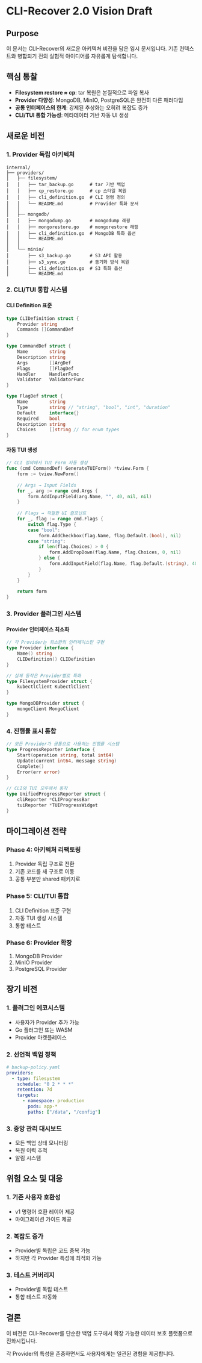 # CLI-Recover 2.0 Vision Draft

## Purpose
이 문서는 CLI-Recover의 새로운 아키텍처 비전을 담은 임시 문서입니다.
기존 컨텍스트와 병합되기 전의 실험적 아이디어를 자유롭게 탐색합니다.

## 핵심 통찰
- **Filesystem restore ≈ cp**: tar 복원은 본질적으로 파일 복사
- **Provider 다양성**: MongoDB, MinIO, PostgreSQL은 완전히 다른 패러다임
- **공통 인터페이스의 한계**: 강제된 추상화는 오히려 복잡도 증가
- **CLI/TUI 통합 가능성**: 메타데이터 기반 자동 UI 생성

## 새로운 비전

### 1. Provider 독립 아키텍처
```
internal/
├── providers/
│   ├── filesystem/
│   │   ├── tar_backup.go      # tar 기반 백업
│   │   ├── cp_restore.go      # cp 스타일 복원
│   │   ├── cli_definition.go  # CLI 명령 정의
│   │   └── README.md          # Provider 특화 문서
│   │
│   ├── mongodb/
│   │   ├── mongodump.go       # mongodump 래핑
│   │   ├── mongorestore.go    # mongorestore 래핑
│   │   ├── cli_definition.go  # MongoDB 특화 옵션
│   │   └── README.md
│   │
│   └── minio/
│       ├── s3_backup.go       # S3 API 활용
│       ├── s3_sync.go         # 동기화 방식 복원
│       ├── cli_definition.go  # S3 특화 옵션
│       └── README.md
```

### 2. CLI/TUI 통합 시스템

#### CLI Definition 표준
```go
type CLIDefinition struct {
    Provider string
    Commands []CommandDef
}

type CommandDef struct {
    Name        string
    Description string
    Args        []ArgDef
    Flags       []FlagDef
    Handler     HandlerFunc
    Validator   ValidatorFunc
}

type FlagDef struct {
    Name        string
    Type        string // "string", "bool", "int", "duration"
    Default     interface{}
    Required    bool
    Description string
    Choices     []string // for enum types
}
```

#### 자동 TUI 생성
```go
// CLI 정의에서 TUI Form 자동 생성
func (cmd CommandDef) GenerateTUIForm() *tview.Form {
    form := tview.NewForm()
    
    // Args → Input Fields
    for _, arg := range cmd.Args {
        form.AddInputField(arg.Name, "", 40, nil, nil)
    }
    
    // Flags → 적절한 UI 컴포넌트
    for _, flag := range cmd.Flags {
        switch flag.Type {
        case "bool":
            form.AddCheckbox(flag.Name, flag.Default.(bool), nil)
        case "string":
            if len(flag.Choices) > 0 {
                form.AddDropDown(flag.Name, flag.Choices, 0, nil)
            } else {
                form.AddInputField(flag.Name, flag.Default.(string), 40, nil, nil)
            }
        }
    }
    
    return form
}
```

### 3. Provider 플러그인 시스템

#### Provider 인터페이스 최소화
```go
// 각 Provider는 최소한의 인터페이스만 구현
type Provider interface {
    Name() string
    CLIDefinition() CLIDefinition
}

// 실제 동작은 Provider별로 특화
type FilesystemProvider struct {
    kubectlClient KubectlClient
}

type MongoDBProvider struct {
    mongoClient MongoClient
}
```

### 4. 진행률 표시 통합
```go
// 모든 Provider가 공통으로 사용하는 진행률 시스템
type ProgressReporter interface {
    Start(operation string, total int64)
    Update(current int64, message string)
    Complete()
    Error(err error)
}

// CLI와 TUI 모두에서 동작
type UnifiedProgressReporter struct {
    cliReporter *CLIProgressBar
    tuiReporter *TUIProgressWidget
}
```

## 마이그레이션 전략

### Phase 4: 아키텍처 리팩토링
1. Provider 독립 구조로 전환
2. 기존 코드를 새 구조로 이동
3. 공통 부분만 shared 패키지로

### Phase 5: CLI/TUI 통합
1. CLI Definition 표준 구현
2. 자동 TUI 생성 시스템
3. 통합 테스트

### Phase 6: Provider 확장
1. MongoDB Provider
2. MinIO Provider
3. PostgreSQL Provider

## 장기 비전

### 1. 플러그인 에코시스템
- 사용자가 Provider 추가 가능
- Go 플러그인 또는 WASM
- Provider 마켓플레이스

### 2. 선언적 백업 정책
```yaml
# backup-policy.yaml
providers:
  - type: filesystem
    schedule: "0 2 * * *"
    retention: 7d
    targets:
      - namespace: production
        pods: app-*
        paths: ["/data", "/config"]
```

### 3. 중앙 관리 대시보드
- 모든 백업 상태 모니터링
- 복원 이력 추적
- 알림 시스템

## 위험 요소 및 대응

### 1. 기존 사용자 호환성
- v1 명령어 호환 레이어 제공
- 마이그레이션 가이드 제공

### 2. 복잡도 증가
- Provider별 독립은 코드 중복 가능
- 하지만 각 Provider 특성에 최적화 가능

### 3. 테스트 커버리지
- Provider별 독립 테스트
- 통합 테스트 자동화

## 결론
이 비전은 CLI-Recover를 단순한 백업 도구에서 
확장 가능한 데이터 보호 플랫폼으로 진화시킵니다.

각 Provider의 특성을 존중하면서도
사용자에게는 일관된 경험을 제공합니다.